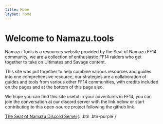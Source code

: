 ```yaml
---
title: Home
layout: home
---
```


# Welcome to Namazu.tools

Namazu Tools is a resources website provided by the Seat of Namazu FF14 community, we are a collection of enthusiastic FF14 raiders who get together to take on Ultimates and Savage content. 

This site was put together to help combine various resources and guides into one comprehensive resource, our strategies are a collaboration of guides and tools from various other FF14 communities, with credits included on the pages and at the bottom of this page also.

We hope you can find this site useful in your adventures in FF14, you can join the conversation at our discord server with the link below or start contributing to this open-source project following the github link.

[The Seat of Namazu Discord Server](https://discord.gg/Cv5zgPRbby){: .btn .btn-purple }
